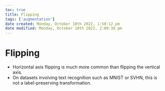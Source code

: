 ```yaml
---
toc: true
title: Flipping
tags: ['augmentation']
date created: Monday, October 10th 2022, 1:58:12 pm
date modified: Monday, October 10th 2022, 2:00:38 pm
---
```


# Flipping
- Horizontal axis flipping is much more common than flipping the vertical axis.
- On datasets involving text recognition such as MNIST or SVHN, this is not a label-preserving transformation.



